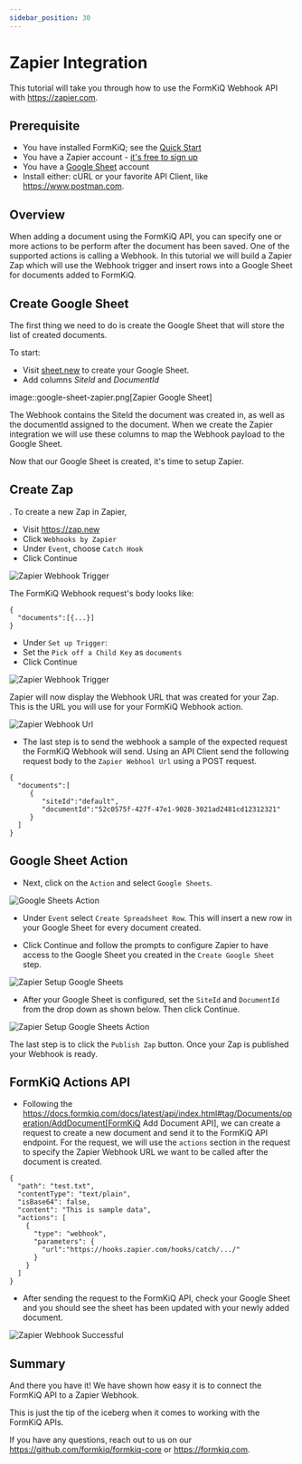 ```yaml
---
sidebar_position: 30
---
```


# Zapier Integration

This tutorial will take you through how to use the FormKiQ Webhook API with https://zapier.com.

## Prerequisite

* You have installed FormKiQ; see the <a href="/docs/getting-started/quick-start">Quick Start</a>
* You have a Zapier account - [it's free to sign up](https://zapier.com/sign-up)
* You have a [Google Sheet](https://docs.google.com/spreadsheets) account
* Install either: cURL or your favorite API Client, like https://www.postman.com.

## Overview

When adding a document using the FormKiQ API, you can specify one or more actions to be perform after the document has been saved. One of the supported actions is calling a Webhook. In this tutorial we will build a Zapier Zap which will use the Webhook trigger and insert rows into a Google Sheet for documents added to FormKiQ.

## Create Google Sheet

The first thing we need to do is create the Google Sheet that will store the list of created documents.

To start:

* Visit [sheet.new](https://sheet.new) to create your Google Sheet.
* Add columns *SiteId* and *DocumentId*

image::google-sheet-zapier.png[Zapier Google Sheet]

The Webhook contains the SiteId the document was created in, as well as the documentId assigned to the document. When we create the Zapier integration we will use these columns to map the Webhook payload to the Google Sheet.

Now that our Google Sheet is created, it's time to setup Zapier.

## Create Zap

. To create a new Zap in Zapier,

* Visit https://zap.new
* Click `Webhooks by Zapier`
* Under `Event`, choose `Catch Hook`
* Click Continue

![Zapier Webhook Trigger](./img/zapier-trigger-webhook.png)

The FormKiQ Webhook request's body looks like:
```
{
  "documents":[{...}]
}
```

* Under `Set up Trigger`:
* Set the `Pick off a Child Key` as `documents`
* Click Continue

![Zapier Webhook Trigger](./img/zapier-setup-trigger.png)

Zapier will now display the Webhook URL that was created for your Zap. This is the URL you will use for your FormKiQ Webhook action.

![Zapier Webhook Url](./img/zapier-webhook-url.png)

* The last step is to send the webhook a sample of the expected request the FormKiQ Webhook will send. Using an API Client send the following request body to the `Zapier Webhool Url` using a POST request.

```
{
  "documents":[
     {
        "siteId":"default",
        "documentId":"52c0575f-427f-47e1-9028-3021ad2481cd12312321"
     }
  ]
}
```

## Google Sheet Action

* Next, click on the `Action` and select `Google Sheets`.

![Google Sheets Action](./img/google-sheets-action.png)

* Under `Event` select `Create Spreadsheet Row`. This will insert a new row in your Google Sheet for every document created.

* Click Continue and follow the prompts to configure Zapier to have access to the Google Sheet you created in the `Create Google Sheet` step.

![Zapier Setup Google Sheets](./img/zapier-setup-google-sheets.png)

* After your Google Sheet is configured, set the `SiteId` and `DocumentId` from the drop down as shown below. Then click Continue.

![Zapier Setup Google Sheets Action](./img/zapier-google-sheet-set-up-action.png)

The last step is to click the `Publish Zap` button. Once your Zap is published your Webhook is ready.

## FormKiQ Actions API

* Following the https://docs.formkiq.com/docs/latest/api/index.html#tag/Documents/operation/AddDocument[FormKiQ Add Document API], we can create a request to create a new document and send it to the FormKiQ API endpoint. For the request, we will use the `actions` section in the request to specify the Zapier Webhook URL we want to be called after the document is created.

```
{
  "path": "test.txt",
  "contentType": "text/plain",
  "isBase64": false,
  "content": "This is sample data",
  "actions": [
    {
      "type": "webhook",
      "parameters": {
        "url":"https://hooks.zapier.com/hooks/catch/.../"
      }
    }
  ]
}
```

* After sending the request to the FormKiQ API, check your Google Sheet and you should see the sheet has been updated with your newly added document.

![Zapier Webhook Successful](./img/zapier-webhook-success.png)

## Summary

And there you have it! We have shown how easy it is to connect the FormKiQ API to a Zapier Webhook.

This is just the tip of the iceberg when it comes to working with the FormKiQ APIs.

If you have any questions, reach out to us on our https://github.com/formkiq/formkiq-core or https://formkiq.com.
